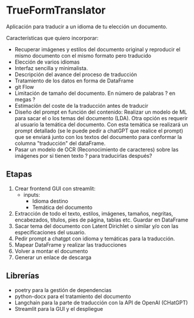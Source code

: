 # TrueFormTranslator

Aplicación para traducir a un idioma de tu elección un documento.

Características que quiero incorporar:
- Recuperar imágenes y estilos del documento original y reproducir el mismo documento con el mismo formato pero traducido
- Elección de varios idiomas
- Interfaz sencilla y minimalista.
- Descripción del avance del proceso de traducción
- Tratamiento de los datos en forma de DataFrame
- git Flow
- Limitación de tamaño del documento. En número de palabras ? en megas ?
- Estimación del coste de la traducción antes de traducir
- Diseño del prompt en función del contenido: Realizar un modelo de ML para sacar el o los temas del documento (LDA). Otra opción es requerir al usuario la temática del documento. Con esta temática se realizará un prompt detallado (se le puede pedir a chatGPT que realice el prompt) que se enviará junto con los textos del documento para conformar la columna "traducción" del dataFrame.
- Pasar un modelo de OCR (Reconocimiento de caracteres) sobre las imágenes por si tienen texto ? para traducirlas después?

## Etapas
1. Crear frontend GUI con streamlit:
    - inputs:
        - Idioma destino
        - Temática del documento
2. Extracción de todo el texto, estilos, imágenes, tamaños, negritas, encabezados, títulos, pies de página, tablas etc. Guardar en DataFrame
3. Sacar tema del documento con Latent Dirichlet o similar y/o con las especificaciones del usuario.
4. Pedir prompt a chatgpt con idioma y temáticas para la traducción.
5. Mapear DataFrame y realizar las traducciones
6. Volver a montar el documento
7. Generar un enlace de descarga

## Librerías
- poetry para la gestión de dependencias
- python-docx para el tratamiento del documento
- Langchain para la parte de traducción con la API de OpenAI (CHatGPT)
- Streamlit para la GUI y el despliegue